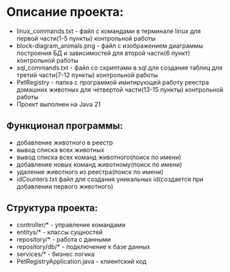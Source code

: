 # Описание проекта:
* linux_commands.txt - файл с командами в терминале linux для первой части(1-5 пункты) контрольной работы
* block-diagram_animals.png - файл с изображением диаграммы построения БД и зависимостей для второй части(6 пункт) контрольной работы
* sql_commands.txt - файл со скриптами в sql для создания таблиц для третий части(7-12 пункты) контрольной работы
* PetRegistry - папка с программой имитирующей работу реестра домашних животных для четвертой части(13-15 пункты) контрольной работы
* Проект выполнен на Java 21
## Функционал программы:
* добавление животного в реестр
* вывод списка всех животных
* вывод списка всех команд животного(поиск по имени)
* добавление новых команд животному(поиск по имени)
* удаление животного из реестра(поиск по имени)
* idCounters.txt файл для создания уникальных id(создается при добавлении первого животного)
## Структура проекта:
* controller/* - управление командами
* entitys/* - классы сущностей
* repository/* - работа с данными
* repository/db/* - подключение к базе данных
* services/* - бизнес логика
* PetRegistryApplication.java - клиентский код
